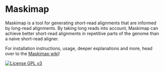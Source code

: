 # Maskimap

Maskimap is a tool for generating short-read alignments that are informed by long-read alignments. By taking long reads into account, Maskimap can achieve better short-read alignments in repetitive parts of the genome than a naive short-read aligner.

For installation instructions, usage, deeper explanations and more, head over to the [Maskimap wiki](https://github.com/rrwick/Maskimap/wiki)!

[![License GPL v3](https://img.shields.io/badge/license-GPL%20v3-blue.svg)](https://www.gnu.org/licenses/gpl-3.0.en.html)

